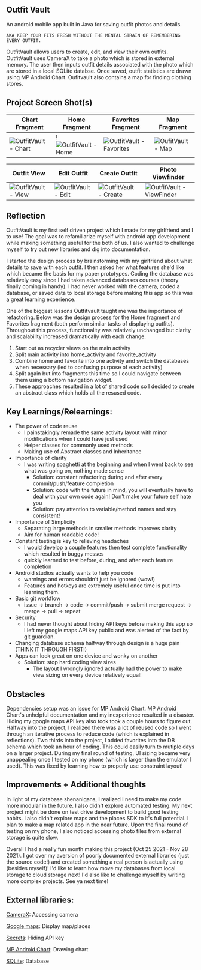 ## Outfit Vault

An android mobile app built in Java for saving outfit photos and details. 

    AKA KEEP YOUR FITS FRESH WITHOUT THE MENTAL STRAIN OF REMEMBERING EVERY OUTFIT.

OutfitVault allows users to create, edit, and view their own outfits. OutfitVault uses CameraX to take a photo which is stored in external memory. The user then inputs outfit details associated with the photo which are stored in a local SQLite databse. Once saved, outfit statistics are drawn using MP Android Chart. Oufitvault also contains a map for finding clothing stores. 

## Project Screen Shot(s)

| Chart Fragment | Home Fragment | Favorites Fragment  | Map Fragment |
| ------------- | ------------- | ------------- | ------------- |
| ![OutfitVault - Chart](https://user-images.githubusercontent.com/44827002/143723012-7b60fcf3-758c-4b80-b030-4e969d85f08c.jpg)  | !![OutfitVault - Home](https://user-images.githubusercontent.com/44827002/143722894-902b8d08-a295-48ea-b7b7-e2e4cdc25592.jpg) | ![OutfitVault - Favorites](https://user-images.githubusercontent.com/44827002/143722995-6d5032c7-4e92-4efb-8080-e65aafc5ce43.jpg)  | ![OufitVault - Map](https://user-images.githubusercontent.com/44827002/143723029-5eb64a0c-6568-44b9-8e73-caa779039503.jpg) |

| Outfit View | Edit Outfit | Create Outfit  | Photo Viewfinder |
| ------------- | ------------- | ------------- | ------------- |
| ![OutfitVault - View](https://user-images.githubusercontent.com/44827002/143723060-20a0dbdd-f7eb-40ae-9153-d83f8c5662dd.jpg)  | ![OutfitVault - Edit](https://user-images.githubusercontent.com/44827002/143723062-832e7649-0e12-43c0-a07b-62ec1b791690.jpg) | ![OutfitVault - Create](https://user-images.githubusercontent.com/44827002/143723070-e1d6c4c2-4a6e-4e12-b52a-f5a9ac67ab19.jpg)  | ![OutfitVault - ViewFinder](https://user-images.githubusercontent.com/44827002/143723073-2ecbfd4a-ccff-46f7-a2b8-df59e0ac9e23.jpg)  |

## Reflection

OutfitVault is my first self driven project which I made for my girlfriend and I to use! The goal was to refamiliarize myself with android app development while making something useful for the both of us. I also wanted to challenge myself to try out new libraries and dig into documentation.

I started the design process by brainstorming with my girlfriend about what details to save with each outfit. I then asked her what features she'd like which became the basis for my paper prototypes. Coding the database was relatively easy since I had taken advanced databases courses (theory finally coming in handy). I had never worked with the camera, coded a database, or saved data to local storage before making this app so this was a great learning experience.

One of the biggest lessons Outfitvault taught me was the importance of refactoring. Below was the design process for the Home fragment and Favorites fragment (both perform similar tasks of displaying outfits). Throughout this process, functionality was relatively unchanged but clarity and scalability increased dramatically with each change. 

  1. Start out as recycler views on the main activity
  2. Split main activity into home_activity and favorite_activity
  3. Combine home and favorite into one activity and switch the databases when necessary (led to confusing purpose of each activity)
  4. Split again but into fragments this time so I could navigate between them using a bottom navigation widget. 
  5. These approaches resulted in a lot of shared code so I decided to create an abstract class which holds all the resused code. 

## Key Learnings/Relearnings: 
  - The power of code reuse
      - I painstakingly remade the same activity layout with minor modifications when I could have just used <Include> 
      - Helper classes for commonly used methods
      - Making use of Abstract classes and Inheritance
  - Importance of clarity
      - I was writing spaghetti at the beginning and when I went back to see what was going on, nothing made sense
          - Solution: constant refactoring during and after every commit/push/feature completion
          - Solution: code with the future in mind, you will eventually have to deal with your own code again! Don't make your future self hate you
          - Solution: pay attention to variable/method names and stay consistent!
  - Importance of Simplicity
      - Separating large methods in smaller methods improves clarity
      - Aim for human readable code!
  - Constant testing is key to relieving headaches
      - I would develop a couple features then test complete functionality which resulted in buggy messes
      - quickly learned to test before, during, and after each feature completion
  - Android studios actually wants to help you code
      - warnings and errors shouldn't just be ignored (wow!)
      - Features and hotkeys are extremely useful once time is put into learning them.
  - Basic git workflow
      - issue -> branch -> code -> commit/push -> submit merge request -> merge -> pull -> repeat 
  - Security
      - I had never thought about hiding API keys before making this app so I left my google maps API key public and was alerted of the fact by git guardian.
  - Changing database schema halfway through design is a huge pain (THINK IT THROUGH FIRST!)
  - Apps can look great on one device and wonky on another 
      - Solution: stop hard coding view sizes
          - The layout I wrongly ignored actually had the power to make view sizing on every device relatively equal!

## Obstacles 

Dependencies setup was an issue for MP Android Chart. MP Android Chart's unhelpful documentation and my inexperience resulted in a disaster. Hiding my google maps API key also took took a couple hours to figure out. Halfway into the project, I realized there was a lot of reused code so I went through an iterative process to reduce code (which is explained in reflections). Two thirds into the project, I added favorites into the DB schema which took an hour of coding. This could easily turn to mutiple days on a larger project. During my final round of testing, UI sizing became very unappealing once I tested on my phone (which is larger than the emulator I used). This was fixed by learning how to properly use constraint layout! 
  
## Improvements + Additional thoughts 
 
In light of my database shenanigans, I realized I need to make my code more modular in the future. I also didn't explore automated testing. My next project might be done on test drive development to build good testing habits. I also didn't explore maps and the places SDK to it's full potential. I plan to make a map related app in the near future. Upon the final round of testing on my phone, I also noticed accessing photo files from external storage is quite slow. 
  
Overall I had a really fun month making this project (Oct 25 2021 - Nov 28 2021). I got over my aversion of poorly documented external libraries (just the source code!) and created something a real person is actually using (besides myself)! I'd like to learn how move my databases from local storage to cloud storage next! I'd also like to challenge myself by writing more complex projects. See ya next time!
  
## External libraries:
  
[CameraX](https://developer.android.com/jetpack/androidx/releases/camera): Accessing camera
  
[Google maps](https://developers.google.com/maps/documentation): Display map/places
  
[Secrets](https://github.com/google/secrets-gradle-plugin):  Hiding API key
  
[MP Android Chart](https://github.com/PhilJay/MPAndroidChart): Drawing chart
  
[SQLite](https://www.sqlite.org/index.html): Database
